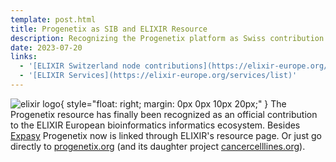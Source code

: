 ```yaml
---
template: post.html
title: Progenetix as SIB and ELIXIR Resource
description: Recognizing the Progenetix platform as Swiss contribution to the European bioinformatics resources ecosystem
date: 2023-07-20
links:
  - '[ELIXIR Switzerland node contributions](https://elixir-europe.org/about-us/who-we-are/nodes/switzerland)'
  - '[ELIXIR Services](https://elixir-europe.org/services/list)'
---
```


![elixir logo](/img/elixir-dark-background-230x160.png){ style="float: right; margin: 0px 0px 10px 20px;" }
The Progenetix resource has finally been recognized as an official contribution to the ELIXIR European bioinformatics informatics ecosystem. Besides [Expasy](https://expasy.org) Progenetix now is linked through ELIXIR's resource page. Or just go directly to [progenetix.org](https://progenetix.org) (and its daughter project [cancercelllines.org](https://cancercelllines.org)).

<!--more-->

